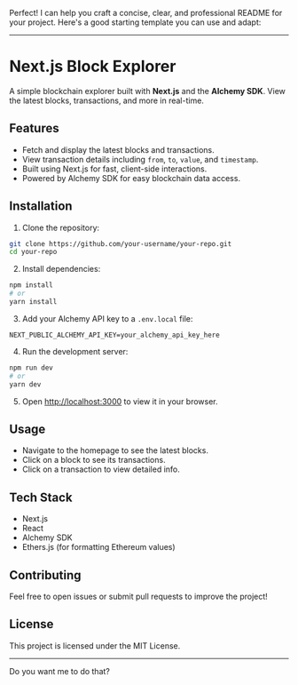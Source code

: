 Perfect! I can help you craft a concise, clear, and professional README for your project. Here's a good starting template you can use and adapt:

---

# Next.js Block Explorer

A simple blockchain explorer built with **Next.js** and the **Alchemy SDK**. View the latest blocks, transactions, and more in real-time.

## Features

* Fetch and display the latest blocks and transactions.
* View transaction details including `from`, `to`, `value`, and `timestamp`.
* Built using Next.js for fast, client-side interactions.
* Powered by Alchemy SDK for easy blockchain data access.

## Installation

1. Clone the repository:

```bash
git clone https://github.com/your-username/your-repo.git
cd your-repo
```

2. Install dependencies:

```bash
npm install
# or
yarn install
```

3. Add your Alchemy API key to a `.env.local` file:

```env
NEXT_PUBLIC_ALCHEMY_API_KEY=your_alchemy_api_key_here
```

4. Run the development server:

```bash
npm run dev
# or
yarn dev
```

5. Open [http://localhost:3000](http://localhost:3000) to view it in your browser.

## Usage

* Navigate to the homepage to see the latest blocks.
* Click on a block to see its transactions.
* Click on a transaction to view detailed info.

## Tech Stack

* Next.js
* React
* Alchemy SDK
* Ethers.js (for formatting Ethereum values)

## Contributing

Feel free to open issues or submit pull requests to improve the project!

## License

This project is licensed under the MIT License.

---

Do you want me to do that?

